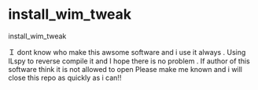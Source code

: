 # install_wim_tweak
install_wim_tweak

Ｉ dont know who make this awsome software and i use it always .
Using ILspy to reverse compile it and I hope there is no problem .
If author of this software think it is not allowed to open Please make me known and i will close this repo as quickly as i can!!

